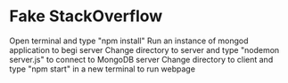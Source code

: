 # Fake StackOverflow

Open terminal and type "npm install"
Run an instance of mongod application to begi server
Change directory to server and type "nodemon server.js" to connect to MongoDB server
Change directory to client and type "npm start" in a new terminal to run webpage
